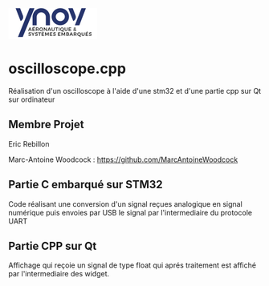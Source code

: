 ![Alt text](https://github.com/enoriel/Projet2018/blob/master/aero.png "Ynov Estei")

# oscilloscope.cpp
Réalisation d'un oscilloscope à l'aide d'une stm32 et d'une partie cpp sur Qt sur ordinateur


## Membre Projet

Eric Rebillon

Marc-Antoine Woodcock : https://github.com/MarcAntoineWoodcock

## Partie C embarqué sur STM32
Code réalisant une conversion d'un signal reçues analogique en signal numérique puis envoies par USB le signal par l'intermediaire du protocole UART

## Partie CPP sur Qt
Affichage qui reçoie un signal de type float qui aprés traitement est affiché par l'intermediaire des widget.

